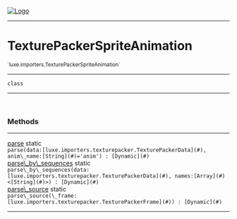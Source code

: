 
[![Logo](../../../images/logo.png)](../../../api/index.html)

---



<h1>TexturePackerSpriteAnimation</h1>
<small>`luxe.importers.TexturePackerSpriteAnimation`</small>



---

`class`

---

&nbsp;
&nbsp;







<h3>Methods</h3> <hr/><span class="method apipage">
            <a name="parse"><a class="lift" href="#parse">parse</a></a> <span class="inline-block static">static</span><div class="clear"></div><code class="signature apipage">parse(data:[luxe.importers.texturepacker.TexturePackerData](#)<span></span>, anim\_name:[String](#)<span>=&#x27;anim&#x27;</span>) : [Dynamic](#)</code><br/><span class="small_desc_flat"></span>
        </span>
    <span class="method apipage">
            <a name="parse_by_sequences"><a class="lift" href="#parse_by_sequences">parse\_by\_sequences</a></a> <span class="inline-block static">static</span><div class="clear"></div><code class="signature apipage">parse\_by\_sequences(data:[luxe.importers.texturepacker.TexturePackerData](#)<span></span>, names:[Array](#)&lt;[String](#)&gt;<span></span>) : [Dynamic](#)</code><br/><span class="small_desc_flat"></span>
        </span>
    <span class="method apipage">
            <a name="parse_source"><a class="lift" href="#parse_source">parse\_source</a></a> <span class="inline-block static">static</span><div class="clear"></div><code class="signature apipage">parse\_source(\_frame:[luxe.importers.texturepacker.TexturePackerFrame](#)<span></span>) : [Dynamic](#)</code><br/><span class="small_desc_flat"></span>
        </span>
    





---

&nbsp;
&nbsp;
&nbsp;
&nbsp;